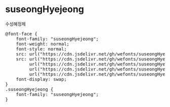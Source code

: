# suseongHyejeong
수성혜정체

<pre>
@font-face {
    font-family: "suseongHyejeong";
    font-weight: normal;
    font-style: normal;
    src: url("https://cdn.jsdelivr.net/gh/wefonts/suseongHyejeong/suseongHyejeong.eot");
    src: url("https://cdn.jsdelivr.net/gh/wefonts/suseongHyejeong/suseongHyejeong.eot?#iefix") format("embedded-opentype"),
         url("https://cdn.jsdelivr.net/gh/wefonts/suseongHyejeong/suseongHyejeong.woff2") format("woff2"),
         url("https://cdn.jsdelivr.net/gh/wefonts/suseongHyejeong/suseongHyejeong.woff") format("woff"),
         url("https://cdn.jsdelivr.net/gh/wefonts/suseongHyejeong/suseongHyejeong.ttf") format("truetype");
    font-display: swap;
}
.suseongHyejeong {
    font-family: "suseongHyejeong";
}
</pre>
